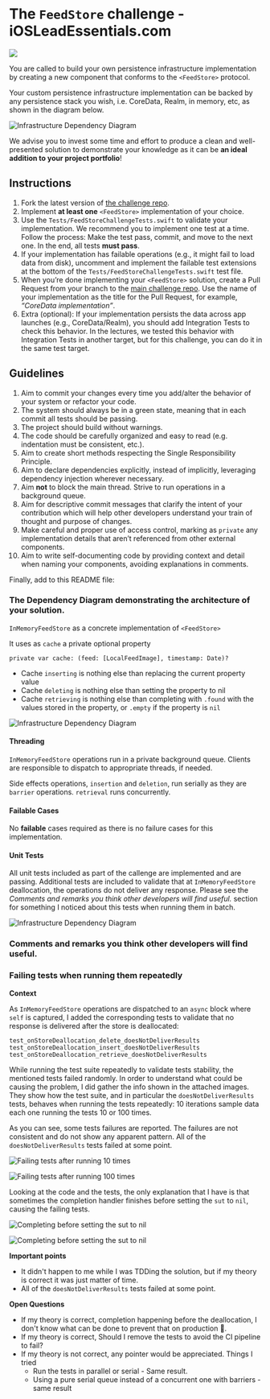 # The `FeedStore` challenge - iOSLeadEssentials.com

![](https://github.com/essentialdevelopercom/ios-lead-essentials-feed-store-challenge/workflows/CI/badge.svg)

You are called to build your own persistence infrastructure implementation by creating a new component that conforms to the `<FeedStore>` protocol.

Your custom persistence infrastructure implementation can be backed by any persistence stack you wish, i.e. CoreData, Realm, in memory, etc, as shown in the diagram below.

![Infrastructure Dependency Diagram](infrastructure_dependency_diagram.png)

We advise you to invest some time and effort to produce a clean and well-presented solution to demonstrate your knowledge as it can be **an ideal addition to your project portfolio**!

## Instructions

1. Fork the latest version of [the challenge repo](https://github.com/essentialdevelopercom/ios-lead-essentials-feed-store-challenge).
2. Implement **at least one** `<FeedStore>` implementation of your choice.
3. Use the `Tests/FeedStoreChallengeTests.swift` to validate your implementation. We recommend you to implement one test at a time. Follow the process: Make the test pass, commit, and move to the next one. In the end, all tests **must pass**.
4. If your implementation has failable operations (e.g., it might fail to load data from disk), uncomment and implement the failable test extensions at the bottom of the `Tests/FeedStoreChallengeTests.swift` test file.
5. When you’re done implementing your `<FeedStore>` solution, create a Pull Request from your branch to the [main challenge repo](https://github.com/essentialdevelopercom/ios-lead-essentials-feed-store-challenge). Use the name of your implementation as the title for the Pull Request, for example, *“CoreData implementation”*.
6. Extra (optional): If your implementation persists the data across app launches (e.g., CoreData/Realm), you should add Integration Tests to check this behavior. In the lectures, we tested this behavior with Integration Tests in another target, but for this challenge, you can do it in the same test target.

## Guidelines

1. Aim to commit your changes every time you add/alter the behavior of your system or refactor your code.
2. The system should always be in a green state, meaning that in each commit all tests should be passing.
3. The project should build without warnings.
4. The code should be carefully organized and easy to read (e.g. indentation must be consistent, etc.).
5. Aim to create short methods respecting the Single Responsibility Principle.
6. Aim to declare dependencies explicitly, instead of implicitly, leveraging dependency injection wherever necessary.
7. Aim **not** to block the main thread. Strive to run operations in a background queue.
8. Aim for descriptive commit messages that clarify the intent of your contribution which will help other developers understand your train of thought and purpose of changes.
9. Make careful and proper use of access control, marking as `private` any implementation details that aren’t referenced from other external components.
10. Aim to write self-documenting code by providing context and detail when naming your components, avoiding explanations in comments.

Finally, add to this README file:

### The Dependency Diagram demonstrating the architecture of your solution.

`InMemoryFeedStore` as a concrete implementation of  `<FeedStore>`

It uses as `cache` a private optional property

```
private var cache: (feed: [LocalFeedImage], timestamp: Date)?
```

* Cache `inserting` is nothing else than replacing the current property value
* Cache `deleting` is nothing else than setting the property to nil
* Cache `retrieving` is nothing else than completing with `.found` with the values stored in the property, or  `.empty` if the property is `nil`

![Infrastructure Dependency Diagram](infrastructure_dependency_diagram_InMemory.png)

#### Threading

`InMemoryFeedStore` operations run in  a private background queue. Clients are responsible to dispatch to appropriate threads, if needed.

Side effects operations, `insertion` and `deletion`, run serially as they are `barrier` operations. `retrieval` runs concurrently.

#### Failable Cases

No **failable** cases required as there is no failure cases for this implementation.

#### Unit Tests

All unit tests included as part of the callenge are implemented and are passing.
Additional tests are included to validate that at `InMemoryFeedStore` deallocation, the operations do not deliver any response. Please see the *Comments and remarks you think other developers will find useful.* section for something I noticed about this tests when running them in batch.

![Infrastructure Dependency Diagram](unitTests.png)

### Comments and remarks you think other developers will find useful.

### Failing tests when running them repeatedly

**Context**

As `InMemoryFeedStore` operations are dispatched to an `async` block where `self` is captured, I added the corresponding tests to validate that no response is delivered after the store is deallocated:

```
test_onStoreDeallocation_delete_doesNotDeliverResults
test_onStoreDeallocation_insert_doesNotDeliverResults
test_onStoreDeallocation_retrieve_doesNotDeliverResults
```

While running the test suite repeatedly to validate tests stability, the mentioned tests failed randomly. In order to understand what could be causing the problem, I did gather the info shown in the attached images. They show how the test suite, and in particular the `doesNotDeliverResults`  tests,  behaves when running the tests repeatedly: 10 iterations sample data each one running the tests 10 or 100 times.

As you can see, some tests failures are reported. The failures are not consistent and do not show any apparent pattern. All of the `doesNotDeliverResults` tests failed at some point.

![Failing tests after running 10 times](./_images/tests10iterations.png)

![Failing tests after running 100 times](./_images/tests100iterations.png)

Looking at the code and the tests, the only explanation that I have is that sometimes the completion handler finishes before setting the `sut` to `nil`, causing the failing tests.

![Completing before setting the sut to nil](./_images/completionFailingTests.png)

![Completing before setting the sut to nil](./_images/test.png)

**Important points**

* It didn't happen to me while I was TDDing the solution, but if my theory is correct it was just matter of time.
* All of the `doesNotDeliverResults` tests failed at some point.

**Open Questions**

* If my theory is correct, completion happening before the deallocation, I don't know what can be done to prevent that on production 🤯.
* If my theory is correct, Should I remove the tests to avoid the CI pipeline to fail?
* If my theory is not correct, any pointer would be appreciated. Things I tried
    * Run the tests in parallel or serial - Same result.
    * Using a pure serial queue instead of a concurrent one with barriers - same result
